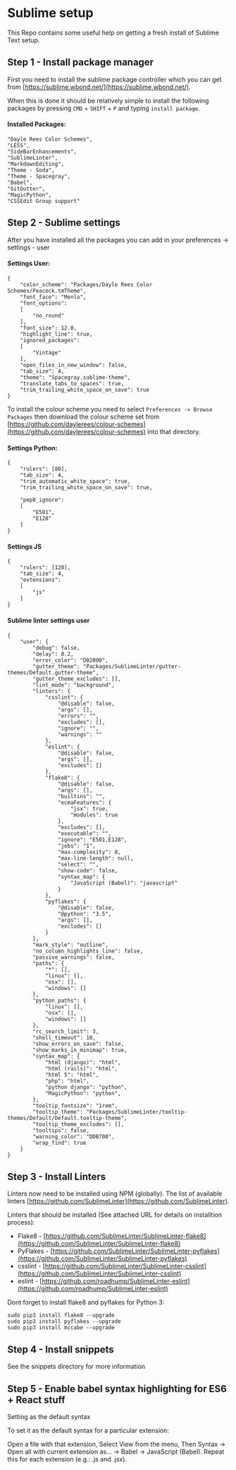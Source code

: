 # Sublime setup

This Repo contains some useful help on getting a fresh install of Sublime Text setup.

## Step 1 - Install package manager

First you need to install the sublime package controller which you can get from [https://sublime.wbond.net/](https://sublime.wbond.net/).

When this is done it should be relatively simple to install the following packages by pressing `CMD` + `SHIFT` + `P` and typing `install package`.

#### Installed Packages:

    "Dayle Rees Color Schemes",
    "LESS",
    "SideBarEnhancements",
    "SublimeLinter",
    "MarkdownEditing",
    "Theme - Soda",
    "Theme - Spacegray",
    "Babel",
    "GitGutter",
    "MagicPython",
    "CSSEdit Group support"


## Step 2 - Sublime settings

After you have installed all the packages you can add in your preferences -> settings - user

#### Settings User:

	{
		"color_scheme": "Packages/Dayle Rees Color Schemes/Peacock.tmTheme",
		"font_face": "Menlo",
		"font_options":
		[
			"no_round"
		],
		"font_size": 12.0,
		"highlight_line": true,
		"ignored_packages":
		[
			"Vintage"
		],
		"open_files_in_new_window": false,
		"tab_size": 4,
		"theme": "Spacegray.sublime-theme",
		"translate_tabs_to_spaces": true,
		"trim_trailing_white_space_on_save": true
	}

To install the colour scheme you need to select `Preferences -> Browse Packages` then download the colour scheme set from [https://github.com/daylerees/colour-schemes](https://github.com/daylerees/colour-schemes) into that directory.

#### Settings Python:

	{
	    "rulers": [80],
	    "tab_size": 4,
	    "trim_automatic_white_space": true,
	    "trim_trailing_white_space_on_save": true,

	    "pep8_ignore":
	    [
	        "E501",
	        "E128"
	    ]
	}

#### Settings JS

	{
    	"rulers": [120],
    	"tab_size": 4,
		"extensions":
		[
			"js"
		]
	}



#### Sublime linter settings user

    {
        "user": {
            "debug": false,
            "delay": 0.2,
            "error_color": "D02000",
            "gutter_theme": "Packages/SublimeLinter/gutter-themes/Default.gutter-theme",
            "gutter_theme_excludes": [],
            "lint_mode": "background",
            "linters": {
                "csslint": {
                    "@disable": false,
                    "args": [],
                    "errors": "",
                    "excludes": [],
                    "ignore": "",
                    "warnings": ""
                },
                "eslint": {
                    "@disable": false,
                    "args": [],
                    "excludes": []
                },
                "flake8": {
                    "@disable": false,
                    "args": [],
                    "builtins": "",
                    "ecmaFeatures": {
                        "jsx": true,
                        "modules": true
                    },
                    "excludes": [],
                    "executable": "",
                    "ignore": "E501,E128",
                    "jobs": "1",
                    "max-complexity": 8,
                    "max-line-length": null,
                    "select": "",
                    "show-code": false,
                    "syntax_map": {
                        "JavaScript (Babel)": "javascript"
                    }
                },
                "pyflakes": {
                    "@disable": false,
                    "@python": "3.5",
                    "args": [],
                    "excludes": []
                }
            },
            "mark_style": "outline",
            "no_column_highlights_line": false,
            "passive_warnings": false,
            "paths": {
                "*": [],
                "linux": [],
                "osx": [],
                "windows": []
            },
            "python_paths": {
                "linux": [],
                "osx": [],
                "windows": []
            },
            "rc_search_limit": 3,
            "shell_timeout": 10,
            "show_errors_on_save": false,
            "show_marks_in_minimap": true,
            "syntax_map": {
                "html (django)": "html",
                "html (rails)": "html",
                "html 5": "html",
                "php": "html",
                "python django": "python",
                "MagicPython": "python",
            },
            "tooltip_fontsize": "1rem",
            "tooltip_theme": "Packages/SublimeLinter/tooltip-themes/Default/Default.tooltip-theme",
            "tooltip_theme_excludes": [],
            "tooltips": false,
            "warning_color": "DDB700",
            "wrap_find": true
        }
    }

## Step 3 - Install Linters

Linters now need to be installed using NPM (globally). The list of available linters [https://github.com/SublimeLinter](https://github.com/SublimeLinter).

Linters that should be installed (See attached URL for details on installtion process):

- Flake8 - [https://github.com/SublimeLinter/SublimeLinter-flake8](https://github.com/SublimeLinter/SublimeLinter-flake8)
- PyFlakes - [https://github.com/SublimeLinter/SublimeLinter-pyflakes](https://github.com/SublimeLinter/SublimeLinter-pyflakes)
- csslint - [https://github.com/SublimeLinter/SublimeLinter-csslint](https://github.com/SublimeLinter/SublimeLinter-csslint)
- eslint - [https://github.com/roadhump/SublimeLinter-eslint](https://github.com/roadhump/SublimeLinter-eslint)

Dont forget to install flake8 and pyflakes for Python 3:

	sudo pip3 install flake8 --upgrade
	sudo pip3 install pyflakes --upgrade
    sudo pip3 install mccabe --upgrade


## Step 4 - Install snippets

See the snippets directory for more information


## Step 5 - Enable babel syntax highlighting for ES6 + React stuff

Setting as the default syntax

To set it as the default syntax for a particular extension:

Open a file with that extension,
Select View from the menu,
Then Syntax -> Open all with current extension as... -> Babel -> JavaScript (Babel).
Repeat this for each extension (e.g.: .js and .jsx).

